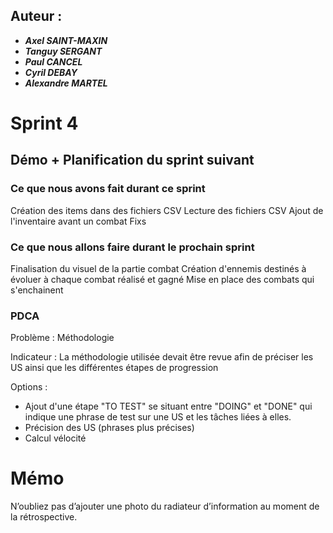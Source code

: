 ## Auteur :
- ***Axel SAINT-MAXIN***
- ***Tanguy SERGANT***
- ***Paul CANCEL***
- ***Cyril DEBAY***
- ***Alexandre MARTEL***

# Sprint 4

## Démo + Planification du sprint suivant

### Ce que nous avons fait durant ce sprint
Création des items dans des fichiers CSV
Lecture des fichiers CSV
Ajout de l'inventaire avant un combat
Fixs

### Ce que nous allons faire durant le prochain sprint
Finalisation du visuel de la partie combat
Création d'ennemis destinés à évoluer à chaque combat réalisé et gagné
Mise en place des combats qui s'enchainent

### PDCA

Problème : 
Méthodologie

Indicateur :
La méthodologie utilisée devait être revue afin de préciser les US ainsi que les différentes étapes de progression

Options :
- Ajout d'une étape "TO TEST" se situant entre "DOING" et "DONE" qui indique une phrase de test sur une US et les tâches liées à elles.
- Précision des US (phrases plus précises)
- Calcul vélocité

# Mémo
N’oubliez pas d’ajouter une photo du radiateur d’information au moment de la rétrospective.



